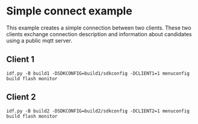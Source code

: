 # Simple connect example

This example creates a simple connection between two clients.
These two clients exchange connection description and information about candidates using a public mqtt server.

## Client 1
```
idf.py -B build1 -DSDKCONFIG=build1/sdkconfig -DCLIENT1=1 menuconfig build flash monitor
```

## Client 2
```
idf.py -B build2 -DSDKCONFIG=build2/sdkconfig -DCLIENT2=1 menuconfig build flash monitor
```

